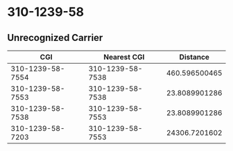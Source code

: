 # 310-1239-58
## Unrecognized Carrier


| CGI | Nearest CGI | Distance |
|-----|-------------|----------|
| 310-1239-58-7554 | 310-1239-58-7538 | 460.596500465 |
| 310-1239-58-7553 | 310-1239-58-7538 | 23.8089901286 |
| 310-1239-58-7538 | 310-1239-58-7553 | 23.8089901286 |
| 310-1239-58-7203 | 310-1239-58-7553 | 24306.7201602 |
